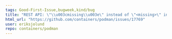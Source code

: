 ```yaml
---
tags: Good-First-Issue,bugweek,kind/bug
title: "REST API: \"\\u003cmissing\\u003e\" instead of \"<missing>\" in returned Id attribute ( /v1.24/images/${img}/history )"
html_url: "https://github.com/containers/podman/issues/17769"
user: eriksjolund
repo: containers/podman
---
```


